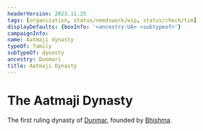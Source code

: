 ```yaml
---
headerVersion: 2023.11.25
tags: [organization, status/needswork/wip, status/check/tim]
displayDefaults: {boxInfo: '<ancestry:UA> <subtypeof>'}
campaignInfo:
name: Aatmaji dynasty
typeOf: family
subTypeOf: dynasty
ancestry: Dunmari
title: Aatmaji Dynasty
---
```

# The Aatmaji Dynasty

The first ruling dynasty of [Dunmar](<../../gazetteer/greater-dunmar/realms/dunmar/dunmar.md>), founded by [Bhishma](<../../cosmology/gods/incorporeal-gods/dunmari-pantheon/bhishma.md>). 



